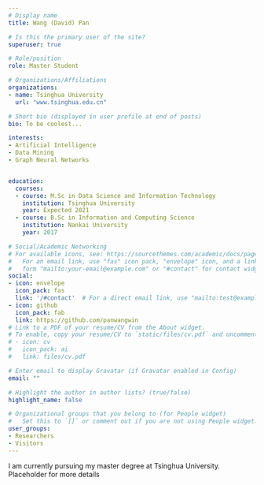 ```yaml
---
# Display name
title: Wang (David) Pan

# Is this the primary user of the site?
superuser: true

# Role/position
role: Master Student

# Organizations/Affiliations
organizations:
- name: Tsinghua University
  url: "www.tsinghua.edu.cn"

# Short bio (displayed in user profile at end of posts)
bio: To be coolest...

interests:
- Artificial Intelligence
- Data Mining
- Graph Neural Networks


education:
  courses:
  - course: M.Sc in Data Science and Information Technology
    institution: Tsinghua University
    year: Expected 2021
  - course: B.Sc in Information and Computing Science
    institution: Nankai University
    year: 2017

# Social/Academic Networking
# For available icons, see: https://sourcethemes.com/academic/docs/page-builder/#icons
#   For an email link, use "fas" icon pack, "envelope" icon, and a link in the
#   form "mailto:your-email@example.com" or "#contact" for contact widget.
social:
- icon: envelope
  icon_pack: fas
  link: '/#contact'  # For a direct email link, use "mailto:test@example.org".
- icon: github
  icon_pack: fab
  link: https://github.com/panwangwin
# Link to a PDF of your resume/CV from the About widget.
# To enable, copy your resume/CV to `static/files/cv.pdf` and uncomment the lines below.
# - icon: cv
#   icon_pack: ai
#   link: files/cv.pdf

# Enter email to display Gravatar (if Gravatar enabled in Config)
email: ""

# Highlight the author in author lists? (true/false)
highlight_name: false

# Organizational groups that you belong to (for People widget)
#   Set this to `[]` or comment out if you are not using People widget.
user_groups:
- Researchers
- Visitors
---
```


I am currently pursuing my master degree at Tsinghua University.   
Placeholder for more details
